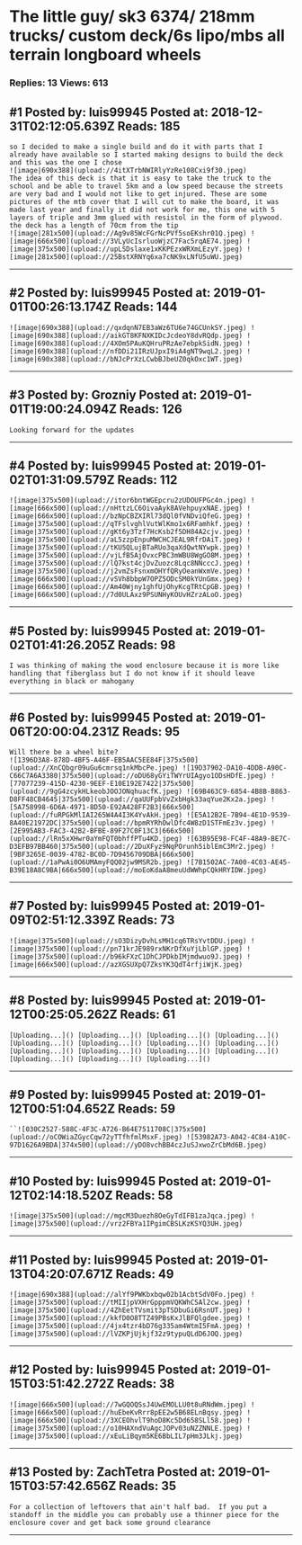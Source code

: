 # The little guy/ sk3 6374/ 218mm trucks/ custom deck/6s lipo/mbs all terrain longboard wheels

### Replies: 13 Views: 613

## \#1 Posted by: luis99945 Posted at: 2018-12-31T02:12:05.639Z Reads: 185

```
so I decided to make a single build and do it with parts that I already have available so I started making designs to build the deck and this was the one I chose
![image|690x388](upload://4itXTrbNWIRlyYzRe108Cxi9f30.jpeg) 
The idea of ​​this deck is that it is easy to take the truck to the school and be able to travel 5km and a low speed because the streets are very bad and I would not like to get injured. These are some pictures of the mtb cover that I will cut to make the board, it was made last year and finally it did not work for me, this one with 5 layers of triple and 3mm glued with resistol in the form of plywood. the deck has a length of 70cm from the tip
![image|281x500](upload://Ag9v85WcFGrNcPVf5soEKshr01Q.jpeg) ![image|666x500](upload://3VLyUcIsrluoWjzC7Fac5rqAE74.jpeg) ![image|375x500](upload://upLSDslaxe1xKKPEzxWRXmLEzyY.jpeg) ![image|281x500](upload://25BstXRNYq6xa7cNK9xLNfU5uWU.jpeg)
```

---
## \#2 Posted by: luis99945 Posted at: 2019-01-01T00:26:13.174Z Reads: 144

```
![image|690x388](upload://qxdqnN7EB3aWz6TU6e74GCUnkSY.jpeg) ![image|690x388](upload://aikGT8KFNXKIDcJcdeoY8dvRQdp.jpeg) ![image|690x388](upload://4XOm5PAuKQHruPRzAe7ebpkSidN.jpeg) ![image|690x388](upload://nfDDi21IRzUJpxI9iA4gNT9wqL2.jpeg) ![image|690x388](upload://bNJcPrXzLCwbBJbeUZ0qkOxc1WT.jpeg)
```

---
## \#3 Posted by: Grozniy Posted at: 2019-01-01T19:00:24.094Z Reads: 126

```
Looking forward for the updates
```

---
## \#4 Posted by: luis99945 Posted at: 2019-01-02T01:31:09.579Z Reads: 112

```
![image|375x500](upload://itor6bntWGEpcru2zUDOUFPGc4n.jpeg) ![image|666x500](upload://nHttzLC6OivaAyk8AVehpuyxNAE.jpeg) ![image|666x500](upload://bzNpCBZXIRl73dQl0fVNDviQfeG.jpeg) ![image|375x500](upload://qTFslvghlVutWlKmo1x6RFamhkf.jpeg) ![image|375x500](upload://gKt6y3Tzf7HcKsb2f5DH84A2cjv.jpeg) ![image|375x500](upload://aL5zzpEnpuMWCHCJEAL9RfrDAiT.jpeg) ![image|375x500](upload://tKU5QLujBTaRUo3qaXdQwtNYwpk.jpeg) ![image|375x500](upload://vjLfB5AjOvxcPBC3mWBU8WgGO8M.jpeg) ![image|375x500](upload://lQ7kst4cjDvZuozc8Lqc8NNcccJ.jpeg) ![image|375x500](upload://j2vmZsFsnxmOHYfQRyOeanWxmVe.jpeg) ![image|666x500](upload://vSVh8bbpW7OPZ5ODcSM0kYUnGmx.jpeg) ![image|666x500](upload://Am40Wjny1ghfUjOhyKcgTRtCpGB.jpeg) ![image|666x500](upload://7d0ULAxz9PSUNHyKOUvHZrzALoO.jpeg)
```

---
## \#5 Posted by: luis99945 Posted at: 2019-01-02T01:41:26.205Z Reads: 98

```
I was thinking of making the wood enclosure because it is more like handling that fiberglass but I do not know if it should leave everything in black or mahogany
```

---
## \#6 Posted by: luis99945 Posted at: 2019-01-06T20:00:04.231Z Reads: 95

```
Will there be a wheel bite?
![1396D3A8-878D-4BF5-A46F-EB5AAC5EE84F|375x500](upload://XnCQbgr09uGu6cmrsq1nkMbcPe.jpeg) ![19D37902-DA10-4DDB-A90C-C66C7A6A3380|375x500](upload://oDU68yGYiTWYrUIAgyo1ODsHDfE.jpeg) ![77077239-415D-4230-9EEF-E10E192E7422|375x500](upload://9gG4zcykHLkeobJOOJONqhuacfK.jpeg) ![69B463C9-6854-4B8B-B863-D8FF48CB4645|375x500](upload://qaUUFpbVvZxbHgk33aqYue2Kx2a.jpeg) ![5A758998-6D6A-4971-8D50-E92A428FF2B3|666x500](upload://fuRPGkMlIAI265W4A4I3K4YvAkH.jpeg) ![E5A12B2E-7B94-4E1D-9539-8A40E21972DC|375x500](upload://bpmRYRhOwlDfc4W8zD1STFmEz3v.jpeg) ![2E995AB3-FAC3-42B2-BFBE-89F27C0F13C3|666x500](upload://lRn5xXHwr0aYmFQT0bhffPTu4KD.jpeg) ![63B95E98-FC4F-48A9-BE7C-D3EFB97BB460|375x500](upload://2DuXFyz9NqPOrunh5iblEmC3Mr2.jpeg) ![9BF3265E-0039-4782-BC0D-7D9456709DBA|666x500](upload://1aPwAi0O6UMAmyFQQ02jw9MSR2b.jpeg) ![7B1502AC-7A00-4C03-AE45-B39E18A8C9BA|666x500](upload://moEoKdaA8meuUdWWhpCQkHRYIDW.jpeg)
```

---
## \#7 Posted by: luis99945 Posted at: 2019-01-09T02:51:12.339Z Reads: 73

```
![image|375x500](upload://sO3DizyDvhLsMH1cq6TRsYvtDDU.jpeg) ![image|375x500](upload://pn71krJE989rxNKrDfXuYjLblGP.jpeg) ![image|375x500](upload://b96kFXzC1DhCJPDkbIMjmdwuo9J.jpeg) ![image|666x500](upload://azXGSUXpQ7ZksYK3QdT4rfjiWjK.jpeg)
```

---
## \#8 Posted by: luis99945 Posted at: 2019-01-12T00:25:05.262Z Reads: 61

```
[Uploading...]() [Uploading...]() [Uploading...]() [Uploading...]() [Uploading...]() [Uploading...]() [Uploading...]() [Uploading...]() [Uploading...]() [Uploading...]() [Uploading...]() [Uploading...]() [Uploading...]() [Uploading...]() [Uploading...]()
```

---
## \#9 Posted by: luis99945 Posted at: 2019-01-12T00:51:04.652Z Reads: 59

```
``![030C2527-588C-4F3C-A726-B64E7511708C|375x500](upload://oCOWiaZGycCqw72yTTfhfmlMsxF.jpeg) ![53982A73-A042-4C84-A10C-97D1626A9BDA|374x500](upload://yDO8vchBB4czJuSJxwoZrCbMd6B.jpeg)
```

---
## \#10 Posted by: luis99945 Posted at: 2019-01-12T02:14:18.520Z Reads: 58

```
![image|375x500](upload://mgcM3Duezh8OeGyTdIFB1zaJqca.jpeg) ![image|375x500](upload://vrz2FBYa1IPgimCBSLKzKSYQ3UH.jpeg)
```

---
## \#11 Posted by: luis99945 Posted at: 2019-01-13T04:20:07.671Z Reads: 49

```
![image|690x388](upload://alYf9PWKbxbqw02b1AcbtSdV0Fo.jpeg) ![image|375x500](upload://tMIIjpVXHrGpppmVQKWhCSAl2cw.jpeg) ![image|375x500](upload://4ZhEetTVsmit3pTSDbuGi6RsnUT.jpeg) ![image|375x500](upload://kkfD0O8TTZ49PBsKxJlBFQlgdee.jpeg) ![image|375x500](upload://4jx4tzr4bD76g335am4WtmI5FmA.jpeg) ![image|375x500](upload://lVZKPjUjkjf32z9typuQLdD6JOQ.jpeg)
```

---
## \#12 Posted by: luis99945 Posted at: 2019-01-15T03:51:42.272Z Reads: 38

```
![image|666x500](upload://7wGQOQSsJ4UwEMOLLU0t8uRNdWm.jpeg) ![image|666x500](upload://huEbeKvRrr8pEE2w5B68ELnBqsy.jpeg) ![image|666x500](upload://3XCEOhvlT9hoD8Kc5Dd658SLl58.jpeg) ![image|375x500](upload://o10HAXndVuAgcJOPv03uNZZNNLE.jpeg) ![image|375x500](upload://xEuLiBqym5KE6BbLIL7pHm3JLkj.jpeg)
```

---
## \#13 Posted by: ZachTetra Posted at: 2019-01-15T03:57:42.656Z Reads: 35

```
For a collection of leftovers that ain't half bad.  If you put a standoff in the middle you can probably use a thinner piece for the enclosure cover and get back some ground clearance
```

---
